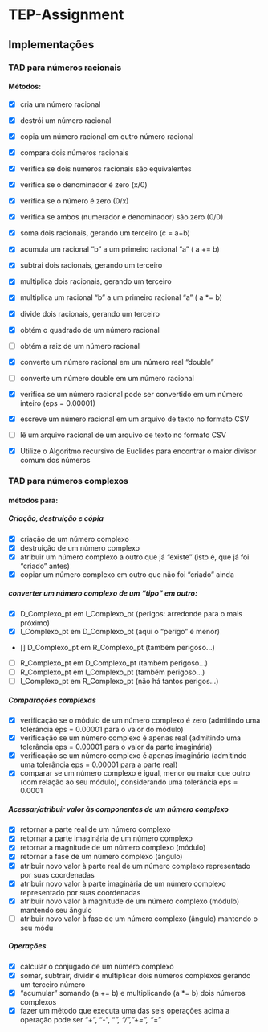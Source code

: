 # TEP-Assignment

## Implementações

### TAD para números racionais
#### Métodos:
- [x] cria um número racional
- [x] destrói um número racional
- [x] copia um número racional em outro número racional
- [x] compara dois números racionais
- [x] verifica se dois números racionais são equivalentes
- [x] verifica se o denominador é zero (x/0)
- [x] verifica se o número é zero (0/x)
- [x] verifica se ambos (numerador e denominador) são zero (0/0)
- [x] soma dois racionais, gerando um terceiro (c = a+b)
- [x] acumula um racional “b” a um primeiro racional “a” ( a += b)
- [x] subtrai dois racionais, gerando um terceiro
- [x] multiplica dois racionais, gerando um terceiro
- [x] multiplica um racional “b” a um primeiro racional “a” ( a *= b)
- [x] divide dois racionais, gerando um terceiro
- [x] obtém o quadrado de um número racional
- [ ] obtém a raiz de um número racional 
- [x] converte um número racional em um número real “double”
- [ ] converte um número double em um número racional 
- [x] verifica se um número racional pode ser convertido em um número inteiro (eps = 0.00001)
- [x] escreve um número racional em um arquivo de texto no formato CSV 
- [ ] lê um arquivo racional de um arquivo de texto no formato CSV
- [x] Utilize o Algoritmo recursivo de Euclides para encontrar o maior divisor comum dos números



### TAD para números complexos
#### métodos para:

##### Criação, destruição e cópia
- [x] criação de um número complexo
- [x] destruição de um número complexo
- [x] atribuir um número complexo a outro que já “existe” (isto é, que já foi “criado” antes)
- [x] copiar um número complexo em outro que não foi “criado” ainda

##### converter um número complexo de um “tipo” em outro:
- [x] D_Complexo_pt em I_Complexo_pt (perigos: arredonde para o mais próximo)
- [x] I_Complexo_pt em D_Complexo_pt (aqui o “perigo” é menor)
- [] D_Complexo_pt em R_Complexo_pt (também perigoso...)
- [ ] R_Complexo_pt em D_Complexo_pt (também perigoso...)
- [ ] R_Complexo_pt em I_Complexo_pt (também perigoso...)
- [ ] I_Complexo_pt em R_Complexo_pt (não há tantos perigos...)

##### Comparações complexas
- [x] verificação se o módulo de um número complexo é zero (admitindo uma tolerância eps = 0.00001 para o valor do módulo)
- [x] verificação se um número complexo é apenas real (admitindo uma tolerância eps = 0.00001 para o valor da parte imaginária)
- [x] verificação se um número complexo é apenas imaginário (admitindo uma tolerância eps = 0.00001 para a parte real)
- [x] comparar se um número complexo é igual, menor ou maior que outro (com relação ao seu módulo), considerando uma tolerância eps = 0.0001

##### Acessar/atribuir valor às componentes de um número complexo
- [x] retornar a parte real de um número complexo
- [x] retornar a parte imaginária de um número complexo
- [x] retornar a magnitude de um número complexo (módulo)
- [x] retornar a fase de um número complexo (ângulo)
- [x] atribuir novo valor à parte real de um número complexo representado por suas coordenadas
- [x] atribuir novo valor à parte imaginária de um número complexo representado por suas coordenadas
- [x] atribuir novo valor à magnitude de um número complexo (módulo) mantendo seu ângulo
- [ ] atribuir novo valor à fase de um número complexo (ângulo) mantendo o seu módu

##### Operações
- [x] calcular o conjugado de um número complexo
- [x] somar, subtrair, dividir e multiplicar dois números complexos gerando um terceiro número
- [x] “acumular” somando (a += b) e multiplicando (a *= b) dois números complexos
- [x] fazer um método que executa uma das seis operações acima a operação pode ser “+”, “-”, “*”, “/”,”+=”, “*=”
